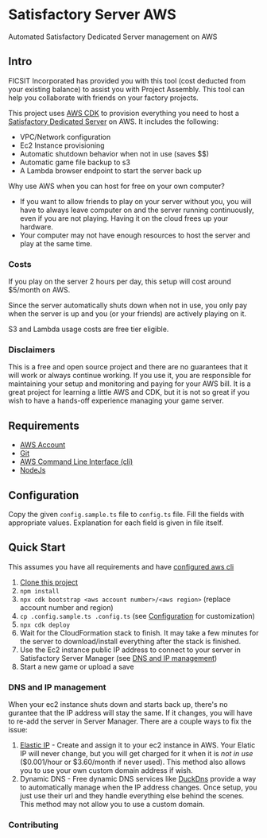 # Satisfactory Server AWS
Automated Satisfactory Dedicated Server management on AWS

## Intro
FICSIT Incorporated has provided you with this tool (cost deducted from your existing balance) to assist you with Project Assembly.  This tool can help you collaborate with friends on your factory projects.

This project uses [AWS CDK](https://aws.amazon.com/cdk/) to provision everything you need to host a [Satisfactory Dedicated Server](https://satisfactory.fandom.com/wiki/Dedicated_servers) on AWS.  It includes the following:
 - VPC/Network configuration
 - Ec2 Instance provisioning
 - Automatic shutdown behavior when not in use (saves $$)
 - Automatic game file backup to s3
 - A Lambda browser endpoint to start the server back up

Why use AWS when you can host for free on your own computer?
 - If you want to allow friends to play on your server without you, you will have to always leave computer on and the server running continuously, even if you are not playing.  Having it on the cloud frees up your hardware.
 - Your computer may not have enough resources to host the server and play at the same time.

### Costs
If you play on the server 2 hours per day, this setup will cost around $5/month on AWS.

Since the server automatically shuts down when not in use, you only pay when the server is up and you (or your friends) are actively playing on it.

S3 and Lambda usage costs are free tier eligible.

### Disclaimers
This is a free and open source project and there are no guarantees that it will work or always continue working.  If you use it, you are responsible for maintaining your setup and monitoring and paying for your AWS bill.  It is a great project for learning a little AWS and CDK, but it is not so great if you wish to have a hands-off experience managing your game server.

## Requirements

- [AWS Account](https://aws.amazon.com/premiumsupport/knowledge-center/create-and-activate-aws-account/)
- [Git](https://git-scm.com/downloads)
- [AWS Command Line Interface (cli)](https://aws.amazon.com/cli/)
- [NodeJs](https://nodejs.org/en/download/)

## Configuration

Copy the given `config.sample.ts` file to `config.ts` file. Fill the fields with appropriate values. Explanation for each field is given in file itself.

## Quick Start
This assumes you have all requirements and have [configured aws cli](https://docs.aws.amazon.com/cli/latest/userguide/cli-configure-quickstart.html)

1. [Clone this project](https://docs.github.com/en/repositories/creating-and-managing-repositories/cloning-a-repository)
2. `npm install`
3. `npx cdk bootstrap <aws account number>/<aws region>` (replace account number and region)
4. `cp .config.sample.ts .config.ts` (see [Configuration](#configuration) for customization)
5. `npx cdk deploy`
6. Wait for the CloudFormation stack to finish. It may take a few minutes for the server to download/install everything after the stack is finished.
7. Use the Ec2 instance public IP address to connect to your server in Satisfactory Server Manager (see [DNS and IP management](#dns-and-ip-management))
8. Start a new game or upload a save

### DNS and IP management

When your ec2 instance shuts down and starts back up, there's no gurantee that the IP address will stay the same.  If it changes, you will have to re-add the server in Server Manager.  There are a couple ways to fix the issue:

1. [Elastic IP](https://docs.aws.amazon.com/AWSEC2/latest/UserGuide/elastic-ip-addresses-eip.html) - Create and assign it to your ec2 instance in AWS.  Your Elatic IP will never change, but you will get charged for it when it is *not in use* ($0.001/hour or $3.60/month if never used).  This method also allows you to use your own custom domain address if wish.
2. Dynamic DNS - Free dynamic DNS services like [DuckDns](https://www.duckdns.org/) provide a way to automatically manage when the IP address changes.  Once setup, you just use their url and they handle everything else behind the scenes.  This method may not allow you to use a custom domain.

### Contributing

